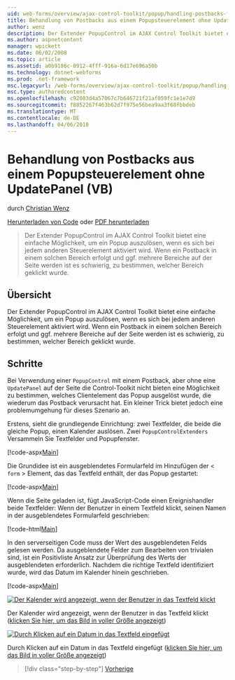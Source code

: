 ```yaml
---
uid: web-forms/overview/ajax-control-toolkit/popup/handling-postbacks-from-a-popup-control-without-an-updatepanel-vb
title: Behandlung von Postbacks aus einem Popupsteuerelement ohne UpdatePanel (VB) | Microsoft Docs
author: wenz
description: Der Extender PopupControl im AJAX Control Toolkit bietet eine einfache Möglichkeit, um ein Popup auszulösen, wenn es sich bei jedem anderen Steuerelement aktiviert wird. Tritt ein Postback in "su"...
ms.author: aspnetcontent
manager: wpickett
ms.date: 06/02/2008
ms.topic: article
ms.assetid: a0b9186c-0912-4fff-916a-6d17e696a50b
ms.technology: dotnet-webforms
ms.prod: .net-framework
msc.legacyurl: /web-forms/overview/ajax-control-toolkit/popup/handling-postbacks-from-a-popup-control-without-an-updatepanel-vb
msc.type: authoredcontent
ms.openlocfilehash: c92083d4a57067c7b646721f21af059fc1e1e7d9
ms.sourcegitcommit: f8852267f463b62d7f975e56bea9aa3f68fbbdeb
ms.translationtype: MT
ms.contentlocale: de-DE
ms.lasthandoff: 04/06/2018
---
```

<a name="handling-postbacks-from-a-popup-control-without-an-updatepanel-vb"></a>Behandlung von Postbacks aus einem Popupsteuerelement ohne UpdatePanel (VB)
====================
durch [Christian Wenz](https://github.com/wenz)

[Herunterladen von Code](http://download.microsoft.com/download/9/3/f/93f8daea-bebd-4821-833b-95205389c7d0/PopupControl3.vb.zip) oder [PDF herunterladen](http://download.microsoft.com/download/2/d/c/2dc10e34-6983-41d4-9c08-f78f5387d32b/popupcontrol3VB.pdf)

> Der Extender PopupControl im AJAX Control Toolkit bietet eine einfache Möglichkeit, um ein Popup auszulösen, wenn es sich bei jedem anderen Steuerelement aktiviert wird. Wenn ein Postback in einem solchen Bereich erfolgt und ggf. mehrere Bereiche auf der Seite werden ist es schwierig, zu bestimmen, welcher Bereich geklickt wurde.


## <a name="overview"></a>Übersicht

Der Extender PopupControl im AJAX Control Toolkit bietet eine einfache Möglichkeit, um ein Popup auszulösen, wenn es sich bei jedem anderen Steuerelement aktiviert wird. Wenn ein Postback in einem solchen Bereich erfolgt und ggf. mehrere Bereiche auf der Seite werden ist es schwierig, zu bestimmen, welcher Bereich geklickt wurde.

## <a name="steps"></a>Schritte

Bei Verwendung einer `PopupControl` mit einem Postback, aber ohne eine `UpdatePanel` auf der Seite die Control-Toolkit nicht bieten eine Möglichkeit zu bestimmen, welches Clientelement das Popup ausgelöst wurde, die wiederum das Postback verursacht hat. Ein kleiner Trick bietet jedoch eine problemumgehung für dieses Szenario an.

Erstens, sieht die grundlegende Einrichtung: zwei Textfelder, die beide die gleiche Popup, einen Kalender auslösen. Zwei `PopupControlExtenders` Versammeln Sie Textfelder und Popupfenster.

[!code-aspx[Main](handling-postbacks-from-a-popup-control-without-an-updatepanel-vb/samples/sample1.aspx)]

Die Grundidee ist ein ausgeblendetes Formularfeld im Hinzufügen der &lt; `form` &gt; Element, das das Textfeld enthält, der das Popup gestartet:

[!code-aspx[Main](handling-postbacks-from-a-popup-control-without-an-updatepanel-vb/samples/sample2.aspx)]

Wenn die Seite geladen ist, fügt JavaScript-Code einen Ereignishandler beide Textfelder: Wenn der Benutzer in einem Textfeld klickt, seinen Namen in der ausgeblendetes Formularfeld geschrieben:

[!code-html[Main](handling-postbacks-from-a-popup-control-without-an-updatepanel-vb/samples/sample3.html)]

In den serverseitigen Code muss der Wert des ausgeblendeten Felds gelesen werden. Da ausgeblendete Felder zum Bearbeiten von trivialen sind, ist ein Positivliste Ansatz zur Überprüfung des Werts der ausgeblendeten erforderlich. Nachdem die richtige Textfeld identifiziert wurde, wird das Datum im Kalender hinein geschrieben.

[!code-aspx[Main](handling-postbacks-from-a-popup-control-without-an-updatepanel-vb/samples/sample4.aspx)]


[![Der Kalender wird angezeigt, wenn der Benutzer in das Textfeld klickt](handling-postbacks-from-a-popup-control-without-an-updatepanel-vb/_static/image2.png)](handling-postbacks-from-a-popup-control-without-an-updatepanel-vb/_static/image1.png)

Der Kalender wird angezeigt, wenn der Benutzer in das Textfeld klickt ([klicken Sie hier, um das Bild in voller Größe angezeigt](handling-postbacks-from-a-popup-control-without-an-updatepanel-vb/_static/image3.png))


[![Durch Klicken auf ein Datum in das Textfeld eingefügt](handling-postbacks-from-a-popup-control-without-an-updatepanel-vb/_static/image5.png)](handling-postbacks-from-a-popup-control-without-an-updatepanel-vb/_static/image4.png)

Durch Klicken auf ein Datum in das Textfeld eingefügt ([klicken Sie hier, um das Bild in voller Größe angezeigt](handling-postbacks-from-a-popup-control-without-an-updatepanel-vb/_static/image6.png))

> [!div class="step-by-step"]
> [Vorherige](handling-postbacks-from-a-popup-control-with-an-updatepanel-vb.md)
